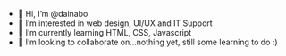 - 👋 Hi, I’m @dainabo
- 👀 I’m interested in web design, UI/UX and IT Support
- 🌱 I’m currently learning HTML, CSS, Javascript
- 💞️ I’m looking to collaborate on...nothing yet, still some learning to do :)

<!---
dainabo/dainabo is a ✨ special ✨ repository because its `README.md` (this file) appears on your GitHub profile.
You can click the Preview link to take a look at your changes.
--->
